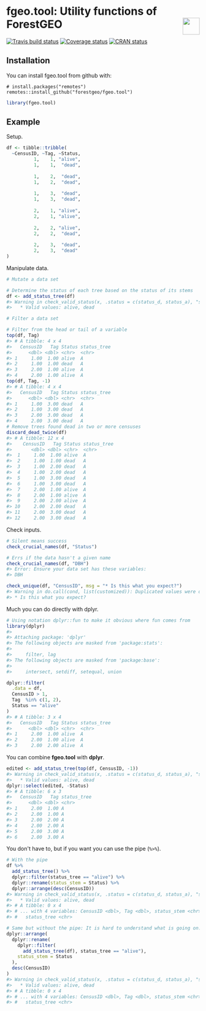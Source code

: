 
<!-- README.md is generated from README.Rmd. Please edit that file -->
fgeo.tool: Utility functions of ForestGEO <img src="https://i.imgur.com/39pvr4n.png" align="right" height=44 />
===============================================================================================================

[![Travis build status](https://travis-ci.org/forestgeo/fgeo.tool.svg?branch=master)](https://travis-ci.org/forestgeo/fgeo.tool) [![Coverage status](https://coveralls.io/repos/github/forestgeo/fgeo.tool/badge.svg)](https://coveralls.io/r/forestgeo/fgeo.tool?branch=master) [![CRAN status](http://www.r-pkg.org/badges/version/fgeo.tool)](https://cran.r-project.org/package=fgeo.tool)

Installation
------------

You can install fgeo.tool from github with:

    # install.packages("remotes")
    remotes::install_github("forestgeo/fgeo.tool")

``` r
library(fgeo.tool)
```

Example
-------

Setup.

``` r
df <- tibble::tribble(
  ~CensusID, ~Tag, ~Status,
          1,    1, "alive",
          1,    1,  "dead",
                           
          1,    2,  "dead",
          1,    2,  "dead",
                           
          1,    3,  "dead",
          1,    3,  "dead",
                           
          2,    1, "alive",
          2,    1, "alive",
                           
          2,    2, "alive",
          2,    2,  "dead",
                           
          2,    3,  "dead",
          2,    3,  "dead"
)
```

Manipulate data.

``` r
# Mutate a data set

# Determine the status of each tree based on the status of its stems
df <- add_status_tree(df)
#> Warning in check_valid_status(x, .status = c(status_d, status_a), "status"): No observation has .status = D, A
#>   * Valid values: alive, dead

# Filter a data set

# Filter from the head or tail of a variable
top(df, Tag)
#> # A tibble: 4 x 4
#>   CensusID   Tag Status status_tree
#>      <dbl> <dbl> <chr>  <chr>      
#> 1     1.00  1.00 alive  A          
#> 2     1.00  1.00 dead   A          
#> 3     2.00  1.00 alive  A          
#> 4     2.00  1.00 alive  A
top(df, Tag, -1)
#> # A tibble: 4 x 4
#>   CensusID   Tag Status status_tree
#>      <dbl> <dbl> <chr>  <chr>      
#> 1     1.00  3.00 dead   A          
#> 2     1.00  3.00 dead   A          
#> 3     2.00  3.00 dead   A          
#> 4     2.00  3.00 dead   A
# Remove trees found dead in two or more censuses
discard_dead_twice(df)
#> # A tibble: 12 x 4
#>    CensusID   Tag Status status_tree
#>       <dbl> <dbl> <chr>  <chr>      
#>  1     1.00  1.00 alive  A          
#>  2     1.00  1.00 dead   A          
#>  3     1.00  2.00 dead   A          
#>  4     1.00  2.00 dead   A          
#>  5     1.00  3.00 dead   A          
#>  6     1.00  3.00 dead   A          
#>  7     2.00  1.00 alive  A          
#>  8     2.00  1.00 alive  A          
#>  9     2.00  2.00 alive  A          
#> 10     2.00  2.00 dead   A          
#> 11     2.00  3.00 dead   A          
#> 12     2.00  3.00 dead   A
```

Check inputs.

``` r
# Silent means success
check_crucial_names(df, "Status")

# Errs if the data hasn't a given name
check_crucial_names(df, "DBH")
#> Error: Ensure your data set has these variables:
#> DBH

check_unique(df, "CensusID", msg = "* Is this what you expect?")
#> Warning in do.call(cond, list(customized)): Duplicated values were detected
#> * Is this what you expect?
```

Much you can do directly with dplyr.

``` r
# Using notation dplyr::fun to make it obvious where fun comes from
library(dplyr)
#> 
#> Attaching package: 'dplyr'
#> The following objects are masked from 'package:stats':
#> 
#>     filter, lag
#> The following objects are masked from 'package:base':
#> 
#>     intersect, setdiff, setequal, union

dplyr::filter(
  .data = df,
  CensusID > 1,
  Tag  %in% c(1, 2),
  Status == "alive"
)
#> # A tibble: 3 x 4
#>   CensusID   Tag Status status_tree
#>      <dbl> <dbl> <chr>  <chr>      
#> 1     2.00  1.00 alive  A          
#> 2     2.00  1.00 alive  A          
#> 3     2.00  2.00 alive  A
```

You can combine **fgeo.tool** with **dplyr**.

``` r
edited <- add_status_tree(top(df, CensusID, -1))
#> Warning in check_valid_status(x, .status = c(status_d, status_a), "status"): No observation has .status = D, A
#>   * Valid values: alive, dead
dplyr::select(edited, -Status)
#> # A tibble: 6 x 3
#>   CensusID   Tag status_tree
#>      <dbl> <dbl> <chr>      
#> 1     2.00  1.00 A          
#> 2     2.00  1.00 A          
#> 3     2.00  2.00 A          
#> 4     2.00  2.00 A          
#> 5     2.00  3.00 A          
#> 6     2.00  3.00 A
```

You don't have to, but if you want you can use the pipe (`%>%`).

``` r
# With the pipe
df %>% 
  add_status_tree() %>%
  dplyr::filter(status_tree == "alive") %>%
  dplyr::rename(status_stem = Status) %>%
  dplyr::arrange(desc(CensusID))
#> Warning in check_valid_status(x, .status = c(status_d, status_a), "status"): No observation has .status = D, A
#>   * Valid values: alive, dead
#> # A tibble: 0 x 4
#> # ... with 4 variables: CensusID <dbl>, Tag <dbl>, status_stem <chr>,
#> #   status_tree <chr>

# Same but without the pipe: It is hard to understand what is going on.
dplyr::arrange(
  dplyr::rename(
    dplyr::filter(
      add_status_tree(df), status_tree == "alive"), 
    status_stem = Status
  ), 
  desc(CensusID)
)
#> Warning in check_valid_status(x, .status = c(status_d, status_a), "status"): No observation has .status = D, A
#>   * Valid values: alive, dead
#> # A tibble: 0 x 4
#> # ... with 4 variables: CensusID <dbl>, Tag <dbl>, status_stem <chr>,
#> #   status_tree <chr>
```
